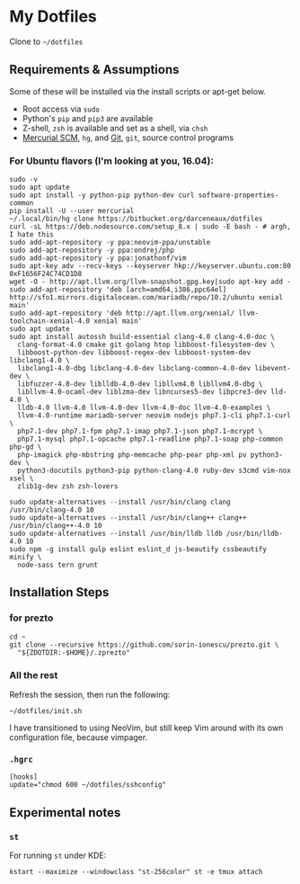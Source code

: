 # My Dotfiles

Clone to `~/dotfiles`

## Requirements & Assumptions

Some of these will be installed via the install scripts or apt-get below.

* Root access via `sudo`
* Python's `pip` and `pip3` are available
* Z-shell, `zsh` is available and set as a shell, via `chsh`
* [Mercurial SCM][], `hg`, and [Git][], `git`, source control programs

### For Ubuntu flavors (I'm looking at you, 16.04):

    sudo -v
    sudo apt update
    sudo apt install -y python-pip python-dev curl software-properties-common
    pip install -U --user mercurial
    ~/.local/bin/hg clone https://bitbucket.org/darceneaux/dotfiles
    curl -sL https://deb.nodesource.com/setup_8.x | sudo -E bash - # argh, I hate this
    sudo add-apt-repository -y ppa:neovim-ppa/unstable
    sudo add-apt-repository -y ppa:ondrej/php
    sudo add-apt-repository -y ppa:jonathonf/vim
    sudo apt-key adv --recv-keys --keyserver hkp://keyserver.ubuntu.com:80 0xF1656F24C74CD1D8
    wget -O - http://apt.llvm.org/llvm-snapshot.gpg.key|sudo apt-key add -
    sudo add-apt-repository 'deb [arch=amd64,i386,ppc64el] http://sfo1.mirrors.digitalocean.com/mariadb/repo/10.2/ubuntu xenial main'
    sudo add-apt-repository 'deb http://apt.llvm.org/xenial/ llvm-toolchain-xenial-4.0 xenial main'
    sudo apt update
    sudo apt install autossh build-essential clang-4.0 clang-4.0-doc \
      clang-format-4.0 cmake git golang htop libboost-filesystem-dev \
      libboost-python-dev libboost-regex-dev libboost-system-dev libclang1-4.0 \
      libclang1-4.0-dbg libclang-4.0-dev libclang-common-4.0-dev libevent-dev \
      libfuzzer-4.0-dev liblldb-4.0-dev libllvm4.0 libllvm4.0-dbg \
      libllvm-4.0-ocaml-dev liblzma-dev libncurses5-dev libpcre3-dev lld-4.0 \
      lldb-4.0 llvm-4.0 llvm-4.0-dev llvm-4.0-doc llvm-4.0-examples \
      llvm-4.0-runtime mariadb-server neovim nodejs php7.1-cli php7.1-curl \
      php7.1-dev php7.1-fpm php7.1-imap php7.1-json php7.1-mcrypt \
      php7.1-mysql php7.1-opcache php7.1-readline php7.1-soap php-common php-gd \
      php-imagick php-mbstring php-memcache php-pear php-xml pv python3-dev \
      python3-docutils python3-pip python-clang-4.0 ruby-dev s3cmd vim-nox xsel \
      zlib1g-dev zsh zsh-lovers

    sudo update-alternatives --install /usr/bin/clang clang /usr/bin/clang-4.0 10
    sudo update-alternatives --install /usr/bin/clang++ clang++ /usr/bin/clang++-4.0 10
    sudo update-alternatives --install /usr/bin/lldb lldb /usr/bin/lldb-4.0 10
    sudo npm -g install gulp eslint eslint_d js-beautify cssbeautify minify \
      node-sass tern grunt

## Installation Steps

### for prezto

    cd ~
    git clone --recursive https://github.com/sorin-ionescu/prezto.git \
      "${ZDOTDIR:-$HOME}/.zprezto"

### All the rest

Refresh the session, then run the following:

    ~/dotfiles/init.sh

I have transitioned to using NeoVim, but still keep Vim around with its own
configuration file, because vimpager.

### `.hgrc`

    [hooks]
    update="chmod 600 ~/dotfiles/sshconfig"

## Experimental notes

### `st`

For running `st` under KDE:

    kstart --maximize --windowclass "st-256color" st -e tmux attach

[Mercurial SCM]: http://mercurial.selenic.com
[Git]: http://git-scm.com

